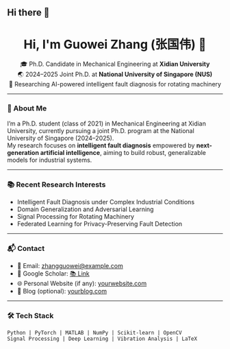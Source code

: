 ## Hi there 👋
<h1 align="center">Hi, I'm Guowei Zhang (张国伟) 👋</h1>

<p align="center">
  🎓 Ph.D. Candidate in Mechanical Engineering at <strong>Xidian University</strong><br>
  🌏 2024–2025 Joint Ph.D. at <strong>National University of Singapore (NUS)</strong><br>
  🤖 Researching AI-powered intelligent fault diagnosis for rotating machinery<br>
</p>

---

### 🔬 About Me

I’m a Ph.D. student (class of 2021) in Mechanical Engineering at Xidian University, currently pursuing a joint Ph.D. program at the National University of Singapore (2024–2025).  
My research focuses on **intelligent fault diagnosis** empowered by **next-generation artificial intelligence**, aiming to build robust, generalizable models for industrial systems.

---

### 📚 Recent Research Interests

- Intelligent Fault Diagnosis under Complex Industrial Conditions  
- Domain Generalization and Adversarial Learning  
- Signal Processing for Rotating Machinery  
- Federated Learning for Privacy-Preserving Fault Detection  

---

### 📬 Contact

- 📧 Email: [zhangguowei@example.com](mailto:zhangguowei@example.com)
- 🔗 Google Scholar: [📚 Link](https://scholar.google.com/citations?hl=en&user=tbnYvfwAAAAJ)
- 🌐 Personal Website (if any): [yourwebsite.com](https://yourwebsite.com)
- 📝 Blog (optional): [yourblog.com](https://yourblog.com)

---

### 🛠️ Tech Stack

```text
Python | PyTorch | MATLAB | NumPy | Scikit-learn | OpenCV
Signal Processing | Deep Learning | Vibration Analysis | LaTeX
